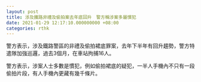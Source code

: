 ```yaml
---
layout: post
title: 涉及鐵路非禮及偷拍案去年底回升　警方稱涉案多屬慣犯
date: 2021-01-29 12:17:10.000000000 +08:00
categories: rthk
---
```


警方表示，涉及鐵路警區的非禮及偷拍裙底罪案，去年下半年有回升趨勢，警方特遣隊加強巡邏，過去3個月，在車站拘捕16人。

警方表示，涉案人士多數是慣犯，例如偷拍裙底的疑犯，一半人手機內不只有一段偷拍片段，有人手機內更藏有幾千條片。
